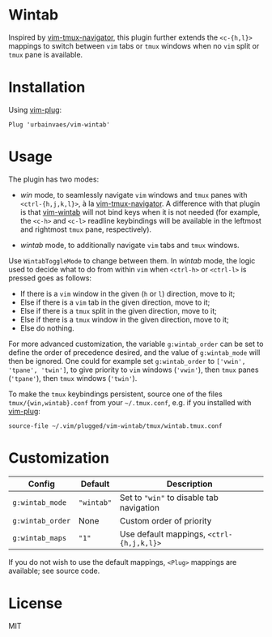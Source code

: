 # Wintab

Inspired by [vim-tmux-navigator](https://github.com/christoomey/vim-tmux-navigator),
this plugin further extends the `<c-{h,l}>` mappings to switch between `vim` tabs or `tmux` windows when no `vim` split or `tmux` pane is available.

# Installation

Using [vim-plug](https://github.com/junegunn/vim-plug):

```vim
Plug 'urbainvaes/vim-wintab'
```
# Usage

The plugin has two modes:

- *win* mode, to seamlessly navigate `vim` windows and `tmux` panes with `<ctrl-{h,j,k,l}>`, à la [vim-tmux-navigator](https://github.com/christoomey/vim-tmux-navigator).
A difference with that plugin is that [vim-wintab](https://github.com/urbainvaes/vim-wintab) will not bind keys when it is not needed
(for example, the `<c-h>` and `<c-l>` readline keybindings will be available in the leftmost and rightmost `tmux` pane, respectively).

- *wintab* mode, to additionally navigate `vim` tabs and `tmux` windows.

Use `WintabToggleMode` to change between them.
In *wintab* mode,
the logic used to decide what to do from within `vim` when `<ctrl-h>` or `<ctrl-l>` is pressed goes as follows:

- If there is a `vim` window in the given (`h` or `l`) direction, move to it;
- Else if there is a `vim` tab in the given direction, move to it;
- Else if there is a `tmux` split in the given direction, move to it;
- Else if there is a `tmux` window in the given direction, move to it;
- Else do nothing.

For more advanced customization,
the variable `g:wintab_order` can be set to define the order of precedence desired,
and the value of `g:wintab_mode` will then be ignored.
One could for example set `g:wintab_order` to `['vwin', 'tpane', 'twin']`,
to give priority to `vim` windows (`'vwin'`), then `tmux` panes (`'tpane'`), then `tmux` windows (`'twin'`).

To make the `tmux` keybindings persistent, source one of the files `tmux/{win,wintab}.conf` from your `~/.tmux.conf`,
e.g. if you installed with [vim-plug](https://github.com/junegunn/vim-plug):

```tmux
source-file ~/.vim/plugged/vim-wintab/tmux/wintab.tmux.conf
```

# Customization

| Config           | Default    | Description                              |
| ------           | -------    | -----------                              |
| `g:wintab_mode`  | `"wintab"` | Set to `"win"` to disable tab navigation |
| `g:wintab_order` | None       | Custom order of priority                 |
| `g:wintab_maps`  | `"1"`      | Use default mappings, `<ctrl-{h,j,k,l}>` |

If you do not wish to use the default mappings,
`<Plug>` mappings are available; see source code.

# License

MIT
